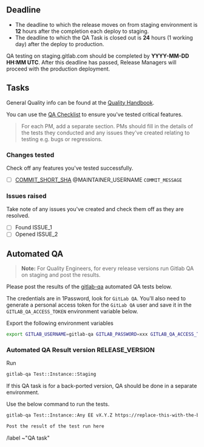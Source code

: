 <!--
# Read me first!

A Release Manager will create this issue once a staging deploy is completed.

A Release Manager should create the ["Changes tested" task list](#changes-tested) to mention the maintainers responsible for each commit since the last release so they can delegate testing.

You can use the following oneliner to get started, but you will need to mention the maintainers manually until there is a tool for this. ```git log PREVIOUS_TAG-ee..LATEST_TAG-ee --pretty=format:"- [ ] [%h](https://gitlab.com/gitlab-org/gitlab-ee/commit/%h) @%aN \`%s\`"```

The [deadline](#deadline) should be set to **12** hours after the completion of the deploy.

`RELEASE_VERSION` eg. `10.3.2`, `10.4.1`.

Set the issue title to: `YYYY-MM-DD: RELEASE_VERSION QA task`

If this is a security release add the word "Security"  before `RELEASE_VERSION`. `YYYY-MM-DD: Security RELEASE_VERSION QA task`

**Set the issue as confidential if this is a security release**
-->

## Deadline

* The deadline to which the release moves on from staging environment is **12** hours after the completion each deploy to staging.
* The deadline to which the QA Task is closed out is **24** hours (1 working day) after the deploy to production.

QA testing on staging.gitlab.com should be completed by **YYYY-MM-DD HH:MM UTC**.
After this deadline has passed, Release Managers will proceed with the production deployment.

## Tasks

General Quality info can be found at the [Quality Handbook](https://about.gitlab.com/handbook/quality/).

You can use the [QA Checklist](https://gitlab.com/gitlab-org/release/docs/blob/master/general/qa-checklist.md)
to ensure you've tested critical features.

> For each PM, add a separate section. PMs should fill in the details of the
tests they conducted and any issues they've created relating to testing e.g. bugs or regressions.

### Changes tested

Check off any features you've tested successfully.

- [ ] [COMMIT_SHORT_SHA](LINK_TO_COMMIT) @MAINTAINER_USERNAME `COMMIT_MESSAGE`

### Issues raised

Take note of any issues you've created and check them off as they are resolved.

- [ ] Found ISSUE_1
- [ ] Opened ISSUE_2

## Automated QA

> **Note:** For Quality Engineers, for every release versions run Gitlab QA on staging and post the results.

Please post the results of the [gitlab-qa](https://gitlab.com/gitlab-org/gitlab-qa) automated QA tests below.

The credentials are in 1Password, look for `GitLab QA`.
You'll also need to generate a personal access token for the `GitLab QA` user and
save it in the `GITLAB_QA_ACCESS_TOKEN` environment variable below.

Export the following environment variables

```sh
export GITLAB_USERNAME=gitlab-qa GITLAB_PASSWORD=xxx GITLAB_QA_ACCESS_TOKEN=xxx
```

### Automated QA Result version RELEASE_VERSION

Run

```sh
gitlab-qa Test::Instance::Staging
```

If this QA task is for a back-ported version, QA should be done in a separate environment.

Use the below command to run the tests.

```sh
gitlab-qa Test::Instance::Any EE vX.Y.Z https://replace-this-with-the-backport-deployment-url
```

```sh
Post the result of the test run here
```

/label ~"QA task"
